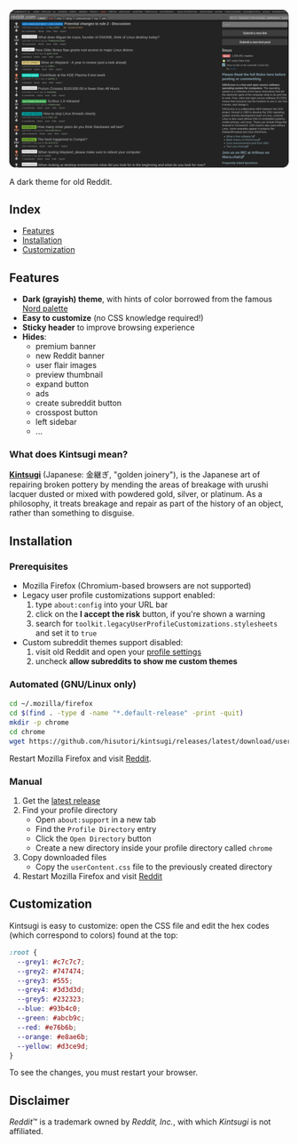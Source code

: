 ![preview](./assets/kintsugi.png)

A dark theme for old Reddit.

## Index

- [Features](#features)
- [Installation](#installation)
- [Customization](#customization)

## Features

- **Dark (grayish) theme**, with hints of color borrowed from the famous [Nord palette](https://github.com/nordtheme/nord)
- **Easy to customize** (no CSS knowledge required!)
- **Sticky header** to improve browsing experience
- **Hides**:
  - premium banner
  - new Reddit banner
  - user flair images
  - preview thumbnail
  - expand button
  - ads
  - create subreddit button
  - crosspost button
  - left sidebar
  - ...

### What does Kintsugi mean?

**[Kintsugi](https://en.wikipedia.org/wiki/Kintsugi)** (Japanese: 金継ぎ, "golden joinery"), is the Japanese art of repairing broken pottery by mending the areas of breakage with urushi lacquer dusted or mixed with powdered gold, silver, or platinum. As a philosophy, it treats breakage and repair as part of the history of an object, rather than something to disguise.

## Installation

### Prerequisites

- Mozilla Firefox (Chromium-based browsers are not supported)
- Legacy user profile customizations support enabled:
  1. type `about:config` into your URL bar
  2. click on the **I accept the risk** button, if you're shown a warning
  3. search for `toolkit.legacyUserProfileCustomizations.stylesheets` and set it to `true`
- Custom subreddit themes support disabled:
  1. visit old Reddit and open your [profile settings](https://old.reddit.com/prefs)
  2. uncheck **allow subreddits to show me custom themes**

### Automated (GNU/Linux only)

```bash
cd ~/.mozilla/firefox
cd $(find . -type d -name "*.default-release" -print -quit)
mkdir -p chrome
cd chrome
wget https://github.com/hisutori/kintsugi/releases/latest/download/userContent.css
```

Restart Mozilla Firefox and visit [Reddit](https://old.reddit.com).

### Manual

1. Get the [latest release](https://github.com/hisutori/kintsugi/releases/latest/download/userContent.css)
2. Find your profile directory
   - Open `about:support` in a new tab
   - Find the `Profile Directory` entry
   - Click the `Open Directory` button
   - Create a new directory inside your profile directory called `chrome`
3. Copy downloaded files
   - Copy the `userContent.css` file to the previously created directory
4. Restart Mozilla Firefox and visit [Reddit](https://old.reddit.com)

## Customization

Kintsugi is easy to customize: open the CSS file and edit the hex codes (which correspond to colors) found at the top:

```css
:root {
  --grey1: #c7c7c7;
  --grey2: #747474;
  --grey3: #555;
  --grey4: #3d3d3d;
  --grey5: #232323;
  --blue: #93b4c0;
  --green: #abcb9c;
  --red: #e76b6b;
  --orange: #e8ae6b;
  --yellow: #d3ce9d;
}
```

To see the changes, you must restart your browser.

## Disclaimer

*Reddit*™ is a trademark owned by _Reddit, Inc._,
with which <i>Kintsugi</i> is not affiliated.
